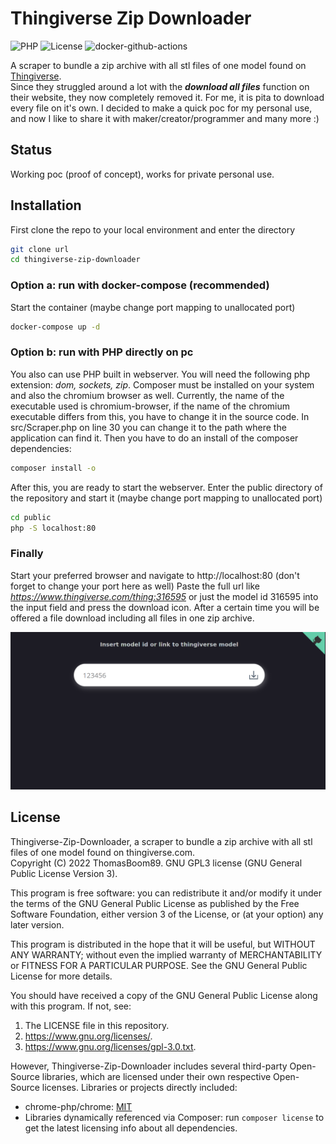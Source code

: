 # Thingiverse Zip Downloader

![PHP](https://img.shields.io/badge/php-%3E%3D7.4-%238892BF?style=plastic&logo=php)
![License](https://img.shields.io/badge/license-GPL3-green?style=plastic)
![docker-github-actions](https://github.com/ThomasBoom89/thingiverse-zip-downloader/actions/workflows/docker-publish.yml/badge.svg?event=push)

A scraper to bundle a zip archive with all stl files of one model found on [Thingiverse](https://www.thingiverse.com/).
\
Since they struggled around a lot with the **_download all files_** function on their website, they now completely
removed it. For me, it is pita to download every file on it's own. I decided to make a quick poc for my personal use,
and now I like to share it with maker/creator/programmer and many more :)

## Status

Working poc (proof of concept), works for private personal use.

## Installation

First clone the repo to your local environment and enter the directory

```zsh
git clone url
cd thingiverse-zip-downloader
```

### Option a: run with docker-compose (recommended)

Start the container (maybe change port mapping to unallocated port)

```zsh
docker-compose up -d
```

### Option b: run with PHP directly on pc

You also can use PHP built in webserver. You will need the following php extension: _dom, sockets, zip_. Composer must
be installed on your system and also the chromium browser as well. Currently, the name of the executable used is
chromium-browser, if the name of the chromium executable differs from this, you have to change it in the source code. In
src/Scraper.php on line 30 you can change it to the path where the application can find it. Then you have to do an
install of the composer dependencies:

```zsh
composer install -o
```

After this, you are ready to start the webserver. Enter the public directory of the repository and start it
(maybe change port mapping to unallocated port)

```zsh
cd public
php -S localhost:80
```

### Finally

Start your preferred browser and navigate to http://localhost:80 (don't forget to change your port here as well)
Paste the full url like _https://www.thingiverse.com/thing:316595_ or just the model id 316595 into the input field and
press the download icon. After a certain time you will be offered a file download including all files in one zip
archive.

![Overview](docs/overview.png)

## License

Thingiverse-Zip-Downloader, a scraper to bundle a zip archive with all stl files of one model found on thingiverse.com.\
Copyright (C) 2022 ThomasBoom89. GNU GPL3 license (GNU General Public License Version 3).

This program is free software: you can redistribute it and/or modify it under the terms of the GNU General Public
License as published by the Free Software Foundation, either version 3 of the License, or (at your option)
any later version.

This program is distributed in the hope that it will be useful, but WITHOUT ANY WARRANTY; without even the implied
warranty of MERCHANTABILITY or FITNESS FOR A PARTICULAR PURPOSE. See the GNU General Public License for more details.

You should have received a copy of the GNU General Public License along with this program. If not, see:

1. The LICENSE file in this repository.
2. https://www.gnu.org/licenses/.
3. https://www.gnu.org/licenses/gpl-3.0.txt.

However, Thingiverse-Zip-Downloader includes several third-party Open-Source libraries, which are licensed under their
own respective Open-Source licenses. Libraries or projects directly included:

- chrome-php/chrome: [MIT](https://github.com/chrome-php/chrome/blob/master/LICENSE)
- Libraries dynamically referenced via Composer: run `composer license` to get the latest licensing info about all
  dependencies.
